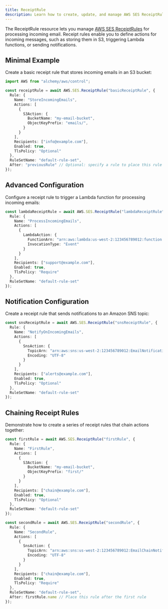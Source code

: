 ```yaml
---
title: ReceiptRule
description: Learn how to create, update, and manage AWS SES ReceiptRules using Alchemy Cloud Control.
---
```


The ReceiptRule resource lets you manage [AWS SES ReceiptRules](https://docs.aws.amazon.com/ses/latest/userguide/) for processing incoming email. Receipt rules enable you to define actions for incoming messages, such as storing them in S3, triggering Lambda functions, or sending notifications.

## Minimal Example

Create a basic receipt rule that stores incoming emails in an S3 bucket:

```ts
import AWS from "alchemy/aws/control";

const receiptRule = await AWS.SES.ReceiptRule("basicReceiptRule", {
  Rule: {
    Name: "StoreIncomingEmails",
    Actions: [
      {
        S3Action: {
          BucketName: "my-email-bucket",
          ObjectKeyPrefix: "emails/",
        }
      }
    ],
    Recipients: ["info@example.com"],
    Enabled: true,
    TlsPolicy: "Optional"
  },
  RuleSetName: "default-rule-set",
  After: "previousRule" // Optional: specify a rule to place this rule after
});
```

## Advanced Configuration

Configure a receipt rule to trigger a Lambda function for processing incoming emails:

```ts
const lambdaReceiptRule = await AWS.SES.ReceiptRule("lambdaReceiptRule", {
  Rule: {
    Name: "ProcessIncomingEmails",
    Actions: [
      {
        LambdaAction: {
          FunctionArn: "arn:aws:lambda:us-west-2:123456789012:function:processEmail",
          InvocationType: "Event"
        }
      }
    ],
    Recipients: ["support@example.com"],
    Enabled: true,
    TlsPolicy: "Require"
  },
  RuleSetName: "default-rule-set"
});
```

## Notification Configuration

Create a receipt rule that sends notifications to an Amazon SNS topic:

```ts
const snsReceiptRule = await AWS.SES.ReceiptRule("snsReceiptRule", {
  Rule: {
    Name: "NotifyOnIncomingEmails",
    Actions: [
      {
        SnsAction: {
          TopicArn: "arn:aws:sns:us-west-2:123456789012:EmailNotifications",
          Encoding: "UTF-8"
        }
      }
    ],
    Recipients: ["alerts@example.com"],
    Enabled: true,
    TlsPolicy: "Optional"
  },
  RuleSetName: "default-rule-set"
});
```

## Chaining Receipt Rules

Demonstrate how to create a series of receipt rules that chain actions together:

```ts
const firstRule = await AWS.SES.ReceiptRule("firstRule", {
  Rule: {
    Name: "FirstRule",
    Actions: [
      {
        S3Action: {
          BucketName: "my-email-bucket",
          ObjectKeyPrefix: "first/"
        }
      }
    ],
    Recipients: ["chain@example.com"],
    Enabled: true,
    TlsPolicy: "Optional"
  },
  RuleSetName: "default-rule-set"
});

const secondRule = await AWS.SES.ReceiptRule("secondRule", {
  Rule: {
    Name: "SecondRule",
    Actions: [
      {
        SnsAction: {
          TopicArn: "arn:aws:sns:us-west-2:123456789012:EmailChainNotifications",
          Encoding: "UTF-8"
        }
      }
    ],
    Recipients: ["chain@example.com"],
    Enabled: true,
    TlsPolicy: "Require"
  },
  RuleSetName: "default-rule-set",
  After: firstRule.name // Place this rule after the first rule
});
```